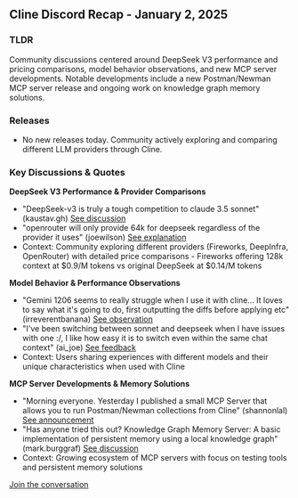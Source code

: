 ## Cline Discord Recap - January 2, 2025

### TLDR
Community discussions centered around DeepSeek V3 performance and pricing comparisons, model behavior observations, and new MCP server developments. Notable developments include a new Postman/Newman MCP server release and ongoing work on knowledge graph memory solutions.

### Releases
* No new releases today. Community actively exploring and comparing different LLM providers through Cline.

### Key Discussions & Quotes

**DeepSeek V3 Performance & Provider Comparisons**
* "DeepSeek-v3 is truly a tough competition to claude 3.5 sonnet" (kaustav.gh) [See discussion](https://discord.com/channels/1275535550845292637/1275535550845292640/1324449072731525241)
* "openrouter will only provide 64k for deepseek regardless of the provider it uses" (joewilson) [See explanation](https://discord.com/channels/1275535550845292637/1275535550845292640/1324708646302515221)
* Context: Community exploring different providers (Fireworks, DeepInfra, OpenRouter) with detailed price comparisons - Fireworks offering 128k context at $0.9/M tokens vs original DeepSeek at $0.14/M tokens

**Model Behavior & Performance Observations**
* "Gemini 1206 seems to really struggle when I use it with cline... It loves to say what it's going to do, first outputting the diffs before applying etc" (irreverentbanana) [See observation](https://discord.com/channels/1275535550845292637/1275535550845292640/1324409881230577677)
* "I've been switching between sonnet and deepseek when I have issues with one :/, I like how easy it is to switch even within the same chat context" (ai_joe) [See feedback](https://discord.com/channels/1275535550845292637/1275535550845292640/1324366372444049419)
* Context: Users sharing experiences with different models and their unique characteristics when used with Cline

**MCP Server Developments & Memory Solutions**
* "Morning everyone. Yesterday I published a small MCP Server that allows you to run Postman/Newman collections from Cline" (shannonlal) [See announcement](https://discord.com/channels/1275535550845292637/1316849926533287986/1324378674316709930)
* "Has anyone tried this out? Knowledge Graph Memory Server: A basic implementation of persistent memory using a local knowledge graph" (mark.burggraf) [See discussion](https://discord.com/channels/1275535550845292637/1316849926533287986/1324426131352453194)
* Context: Growing ecosystem of MCP servers with focus on testing tools and persistent memory solutions

[Join the conversation](https://discord.gg/cline)
